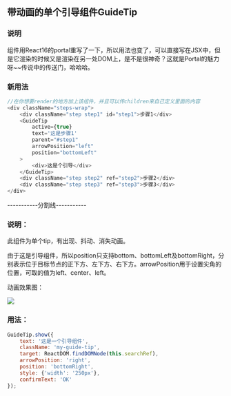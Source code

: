 ## 带动画的单个引导组件GuideTip

### 说明

组件用React16的portal重写了一下，所以用法也变了，可以直接写在JSX中，但是它渲染的时候又是渲染在另一处DOM上，是不是很神奇？这就是Portal的魅力呀~~传说中的传送门，哈哈哈。

### 新用法

```javascript
//在你想要render的地方加上该组件，并且可以传children来自己定义里面的内容
<div className="steps-wrap">
    <div className="step step1" id="step1">步骤1</div>
    <GuideTip
        active={true}
        text='这是步骤1'
        parent="#step1"
        arrowPosition="left"
        position="bottomLeft"
    >
        <div>这是个引导</div>
    </GuideTip>
    <div className="step step2" ref="step2">步骤2</div>
    <div className="step step3" ref="step3">步骤3</div>
</div>
```

-----------分割线-----------

### 说明：

此组件为单个tip，有出现、抖动、消失动画。

由于这是引导组件，所以position只支持bottom、bottomLeft及bottomRight，分别表示位于目标节点的正下方、左下方、右下方。arrowPosition用于设置尖角的位置，可取的值为left、center、left。

动画效果图：

![](http://ow7p6xhhi.bkt.clouddn.com/guideTip.gif)



### 用法：

```javascript
GuideTip.show({
    text: '这是一个引导组件',
    className: 'my-guide-tip',
    target: ReactDOM.findDOMNode(this.searchRef),
    arrowPosition: 'right',
    position: 'bottomRight',
    style: {'width': '250px'},
    confirmText: 'OK'
});
```

